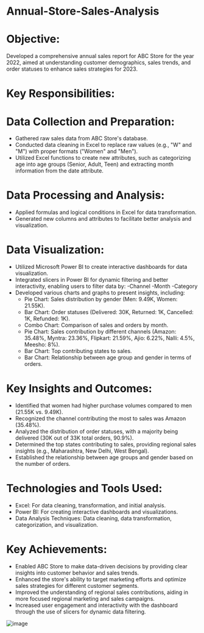 # Annual-Store-Sales-Analysis
# Objective:
Developed a comprehensive annual sales report for ABC Store for the year 2022, aimed at understanding customer demographics, sales trends, and order statuses to enhance sales strategies for 2023.

# Key Responsibilities:
# Data Collection and Preparation:
* Gathered raw sales data from ABC Store's database.
* Conducted data cleaning in Excel to replace raw values (e.g., "W" and "M") with proper formats ("Women" and "Men").
* Utilized Excel functions to create new attributes, such as categorizing age into age groups (Senior, Adult, Teen) and extracting month information from the date attribute.

# Data Processing and Analysis:
* Applied formulas and logical conditions in Excel for data transformation.
* Generated new columns and attributes to facilitate better analysis and visualization.

# Data Visualization:
* Utilized Microsoft Power BI to create interactive dashboards for data visualization.
* Integrated slicers in Power BI for dynamic filtering and better interactivity, enabling users to filter data by:
-Channel
-Month
-Category
* Developed various charts and graphs to present insights, including:
  - Pie Chart: Sales distribution by gender (Men: 9.49K, Women: 21.55K).
  - Bar Chart: Order statuses (Delivered: 30K, Returned: 1K, Cancelled: 1K, Refunded: 1K).
  - Combo Chart: Comparison of sales and orders by month.
  - Pie Chart: Sales contribution by different channels (Amazon: 35.48%, Myntra: 23.36%, Flipkart: 21.59%, Ajio: 6.22%, Nalli: 4.5%, Meesho: 8%).
  - Bar Chart: Top contributing states to sales.
  - Bar Chart: Relationship between age group and gender in terms of orders.

# Key Insights and Outcomes:
* Identified that women had higher purchase volumes compared to men (21.55K vs. 9.49K).
* Recognized the channel contributing the most to sales was Amazon (35.48%).
* Analyzed the distribution of order statuses, with a majority being delivered (30K out of 33K total orders, 90.9%).
* Determined the top states contributing to sales, providing regional sales insights (e.g., Maharashtra, New Delhi, West Bengal).
* Established the relationship between age groups and gender based on the number of orders.

# Technologies and Tools Used:
* Excel: For data cleaning, transformation, and initial analysis.
* Power BI: For creating interactive dashboards and visualizations.
* Data Analysis Techniques: Data cleaning, data transformation, categorization, and visualization.

# Key Achievements:
* Enabled ABC Store to make data-driven decisions by providing clear insights into customer behavior and sales trends.
* Enhanced the store's ability to target marketing efforts and optimize sales strategies for different customer segments.
* Improved the understanding of regional sales contributions, aiding in more focused regional marketing and sales campaigns.
* Increased user engagement and interactivity with the dashboard through the use of slicers for dynamic data filtering.


![image](https://github.com/user-attachments/assets/cfd5a6bd-9b74-4180-8448-1eb796442f4a)

